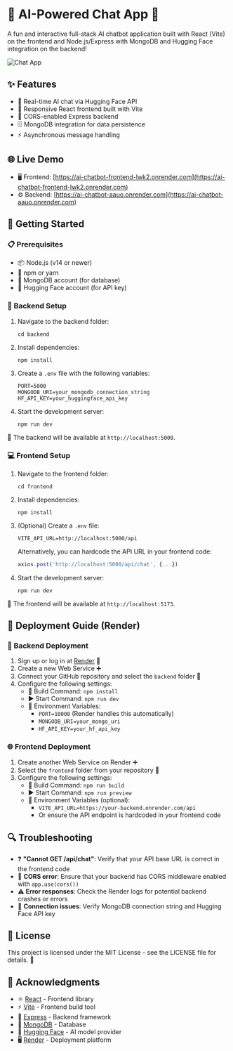 # 🤖 AI-Powered Chat App 💬

A fun and interactive full-stack AI chatbot application built with React (Vite) on the frontend and Node.js/Express with MongoDB and Hugging Face integration on the backend!

![Chat App](https://i.imgur.com/b5DPUmI.png)

## ✨ Features

- 🧠 Real-time AI chat via Hugging Face API
- 📱 Responsive React frontend built with Vite
- 🔄 CORS-enabled Express backend
- 🗄️ MongoDB integration for data persistence
- ⚡ Asynchronous message handling

## 🌐 Live Demo

- 🖥️ Frontend: [https://ai-chatbot-frontend-lwk2.onrender.com](https://ai-chatbot-frontend-lwk2.onrender.com)
- ⚙️ Backend: [https://ai-chatbot-aauo.onrender.com](https://ai-chatbot-aauo.onrender.com)

## 🚀 Getting Started

### 📋 Prerequisites

- 📦 Node.js (v14 or newer)
- 🔧 npm or yarn
- 🍃 MongoDB account (for database)
- 🤗 Hugging Face account (for API key)

### 🔧 Backend Setup

1. Navigate to the backend folder:
   ```
   cd backend
   ```

2. Install dependencies:
   ```
   npm install
   ```

3. Create a `.env` file with the following variables:
   ```
   PORT=5000
   MONGODB_URI=your_mongodb_connection_string
   HF_API_KEY=your_huggingface_api_key
   ```

4. Start the development server:
   ```
   npm run dev
   ```

🎉 The backend will be available at `http://localhost:5000`.

### 💻 Frontend Setup

1. Navigate to the frontend folder:
   ```
   cd frontend
   ```

2. Install dependencies:
   ```
   npm install
   ```

3. (Optional) Create a `.env` file:
   ```
   VITE_API_URL=http://localhost:5000/api
   ```
   
   Alternatively, you can hardcode the API URL in your frontend code:
   ```javascript
   axios.post('http://localhost:5000/api/chat', {...})
   ```

4. Start the development server:
   ```
   npm run dev
   ```

🎯 The frontend will be available at `http://localhost:5173`.

## 🚀 Deployment Guide (Render)

### 🔄 Backend Deployment

1. Sign up or log in at [Render](https://render.com) 🔐
2. Create a new Web Service ➕
3. Connect your GitHub repository and select the `backend` folder 📁
4. Configure the following settings:
   - 🔨 Build Command: `npm install`
   - ▶️ Start Command: `npm run dev`
   - 🔑 Environment Variables:
     - `PORT=10000` (Render handles this automatically)
     - `MONGODB_URI=your_mongo_uri`
     - `HF_API_KEY=your_hf_api_key`

### 🌐 Frontend Deployment

1. Create another Web Service on Render ➕
2. Select the `frontend` folder from your repository 📁
3. Configure the following settings:
   - 🔨 Build Command: `npm run build`
   - ▶️ Start Command: `npm run preview`
   - 🔑 Environment Variables (optional):
     - `VITE_API_URL=https://your-backend.onrender.com/api`
     - Or ensure the API endpoint is hardcoded in your frontend code

## 🔍 Troubleshooting

- ❓ **"Cannot GET /api/chat"**: Verify that your API base URL is correct in the frontend code
- 🚫 **CORS error**: Ensure that your backend has CORS middleware enabled with `app.use(cors())`
- ⚠️ **Error responses**: Check the Render logs for potential backend crashes or errors
- 🔌 **Connection issues**: Verify MongoDB connection string and Hugging Face API key

## 📄 License

This project is licensed under the MIT License - see the LICENSE file for details. 📝

## 👏 Acknowledgments

- ⚛️ [React](https://reactjs.org/) - Frontend library
- ⚡ [Vite](https://vitejs.dev/) - Frontend build tool
- 🚂 [Express](https://expressjs.com/) - Backend framework
- 🍃 [MongoDB](https://www.mongodb.com/) - Database
- 🤗 [Hugging Face](https://huggingface.co/) - AI model provider
- 🖥️ [Render](https://render.com/) - Deployment platform
